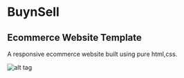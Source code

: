 # BuynSell
## Ecommerce Website Template
A responsive ecommerce website built using pure html,css.

![alt tag](https://github.com/mohdsauood/BuynSell/blob/master/design.PNG)
